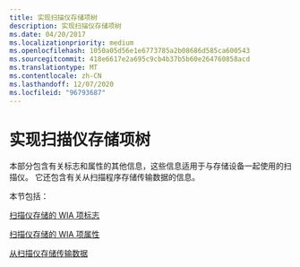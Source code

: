 ```yaml
---
title: 实现扫描仪存储项树
description: 实现扫描仪存储项树
ms.date: 04/20/2017
ms.localizationpriority: medium
ms.openlocfilehash: 1050a05d56e1e6773785a2b08686d585ca600543
ms.sourcegitcommit: 418e6617e2a695c9cb4b37b5b60e264760858acd
ms.translationtype: MT
ms.contentlocale: zh-CN
ms.lasthandoff: 12/07/2020
ms.locfileid: "96793687"
---
```

# <a name="implementing-scanner-storage-item-trees"></a>实现扫描仪存储项树


本部分包含有关标志和属性的其他信息，这些信息适用于与存储设备一起使用的扫描仪。 它还包含有关从扫描程序存储传输数据的信息。

本节包括：

[扫描仪存储的 WIA 项标志](wia-item-flags-for-scanner-storage.md)

[扫描仪存储的 WIA 项属性](wia-item-properties-for-scanner-storage.md)

[从扫描仪存储传输数据](transferring-data-from-scanner-storage.md)

 

 




